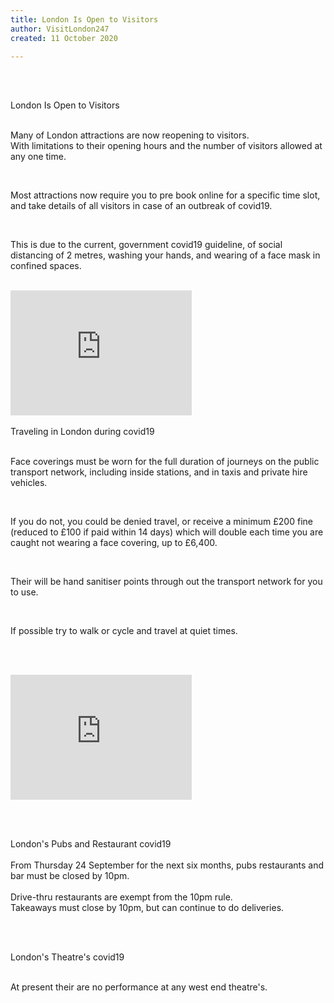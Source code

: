 ```yaml
---
title: London Is Open to Visitors
author: VisitLondon247
created: 11 October 2020

---
```


<br /><br />

<div class="text-2xl text-blue-300">
London Is Open to Visitors
</div>
<br />

Many of London attractions are now reopening to visitors.  
With limitations to their opening hours and the number of visitors allowed at any one time.  

<br />

 Most attractions  now require you to pre book online for a specific time slot, and take details of all visitors in case of an outbreak of covid19.

<br >

This is due to the current, government covid19 guideline, of social distancing of 2 metres, washing your hands, and wearing of a face mask in confined spaces. 

<br />

<iframe width="290" height="200" src="https://www.youtube.com/embed/wPe0MIm7Xg8" frameborder="0" allow="accelerometer; autoplay; clipboard-write; encrypted-media; gyroscope; picture-in-picture" allowfullscreen></iframe>
<br /><br />

<div class="text-2xl text-blue-300">
Traveling in London during covid19
</div>
<br > 

 Face coverings must be worn for the full duration of journeys on the public transport network, including inside stations, and in taxis and private hire vehicles.

<br />

If you do not, you could be denied travel, or receive a minimum £200 fine (reduced to £100 if paid within 14 days) which will double each time you are caught not wearing a face covering, up to £6,400.

<br />
 
Their will be hand sanitiser points through out the transport network for you to use.

<br />

If possible try to walk or cycle and travel at quiet times.

<br /><br />

<iframe width="290" height="200" src="https://www.youtube.com/embed/mMZ2zFqVF38" frameborder="0" allow="accelerometer; autoplay; clipboard-write; encrypted-media; gyroscope; picture-in-picture" allowfullscreen></iframe>

<br /><br />

<div class="text-2xl text-blue-300">
 London's Pubs and Restaurant covid19
</div>

<br />
From Thursday 24 September for the next six months, pubs restaurants and bar must be closed by 10pm.
 <br /><br />
 Drive-thru restaurants are exempt from the 10pm rule.

 <br />
 Takeaways must close by 10pm, but can continue to do deliveries.

 <br /><br />

 <div class="text-2xl text-blue-300">
 London's Theatre's covid19
</div>

<br />

At present their are no performance at any west end theatre's.